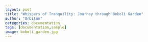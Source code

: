 ```yaml
---
layout: post
title: "Whispers of Tranquility: Journey through Boboli Garden"
author: "Orbitum"
categories: documentation
tags: [documentation,sample]
image: boboli_garden.jpg
---
```


